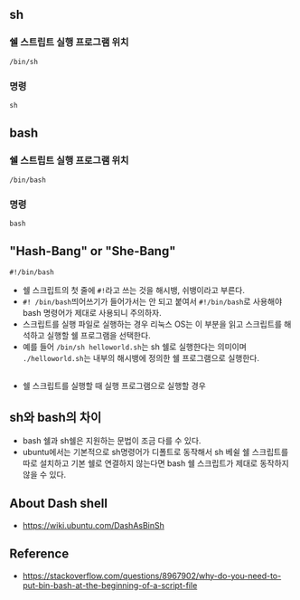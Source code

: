 ## sh
### 쉘 스트립트 실행 프로그램 위치
```
/bin/sh
```

### 명령
```
sh
```

## bash
### 쉘 스트립트 실행 프로그램 위치
```
/bin/bash
```

### 명령
```
bash
```

##  "Hash-Bang" or "She-Bang"
```
#!/bin/bash
```
- 쉘 스크립트의 첫 줄에 `#!`라고 쓰는 것을 해시뱅, 쉬뱅이라고 부른다.
- `#! /bin/bash`띄어쓰기가 들어가서는 안 되고 붙여서 `#!/bin/bash`로 사용해야 bash 명령어가 제대로 사용되니 주의하자.
- 스크립트를 실행 파일로 실행하는 경우 리눅스 OS는 이 부분을 읽고 스크립트를 해석하고 실행할 쉘 프로그램을 선택한다.
- 예를 들어 `/bin/sh helloworld.sh`는 sh 쉘로 실행한다는 의미이며 `./helloworld.sh`는 내부의 해시뱅에 정의한 쉘 프로그램으로 실행한다.

## 
- 쉘 스크립트를 실행할 때 실행 프로그램으로 실행할 경우

## sh와 bash의 차이
- bash 쉘과 sh쉘은 지원하는 문법이 조금 다를 수 있다.
- ubuntu에서는 기본적으로 sh명령어가 디폴트로 동작해서 sh 베쉴 쉘 스크립트를 따로 설치하고 기본 쉘로 연결하지 않는다면 bash 쉘 스크립트가 제대로 동작하지 않을 수 있다.

## About Dash shell
- https://wiki.ubuntu.com/DashAsBinSh

## Reference
- https://stackoverflow.com/questions/8967902/why-do-you-need-to-put-bin-bash-at-the-beginning-of-a-script-file
